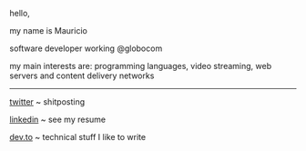 hello, 

my name is Mauricio

software developer working @globocom

my main interests are: programming languages, video streaming, web servers and content delivery networks

---

[twitter](https://twitter.com/maugzoide) ~ shitposting

[linkedin](https://www.linkedin.com/in/maur%C3%ADcio-antunes-3ba52013/) ~ see my resume

[dev.to](https://dev.to/mauricioabreu) ~ technical stuff I like to write
